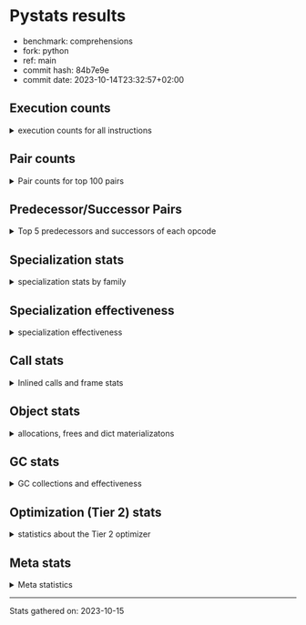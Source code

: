 
# Pystats results

- benchmark: comprehensions
- fork: python
- ref: main
- commit hash: 84b7e9e
- commit date: 2023-10-14T23:32:57+02:00

## Execution counts

<details>
<summary> execution counts for all instructions </summary>

|Name | Count | Self | Cumulative | Miss ratio | 
|---|---:|---:|---:|---:|
| LOAD_FAST | 100,031,220 | 13.8% | 13.8% |  |
| FOR_ITER_LIST | 69,068,400 | 9.5% | 23.3% |  |
| JUMP_BACKWARD | 59,239,080 | 8.1% | 31.4% |  |
| STORE_FAST_LOAD_FAST | 54,320,820 | 7.5% | 38.9% |  |
| LOAD_ATTR_INSTANCE_VALUE | 51,617,460 | 7.1% | 46.0% |  |
| LIST_APPEND | 39,820,980 | 5.5% | 51.5% |  |
| LOAD_ATTR_METHOD_NO_DICT | 26,789,280 | 3.7% | 55.1% |  |
| CALL_METHOD_DESCRIPTOR_FAST | 26,542,080 | 3.7% | 58.8% |  |
| RESUME_CHECK | 18,188,580 | 2.5% | 61.3% |  |
| STORE_FAST | 16,227,840 | 2.2% | 63.5% |  |
| SWAP | 15,977,280 | 2.2% | 65.7% |  |
| CALL_PY_EXACT_ARGS | 14,991,600 | 2.1% | 67.8% |  |
| BINARY_SUBSCR_DICT | 13,271,400 | 1.8% | 69.6% |  |
| POP_JUMP_IF_TRUE | 13,025,340 | 1.8% | 71.4% |  |
| POP_JUMP_IF_FALSE | 12,042,240 | 1.7% | 73.1% |  |
| TO_BOOL_BOOL | 11,796,480 | 1.6% | 74.7% |  |
| POP_TOP | 10,814,040 | 1.5% | 76.2% |  |
| RETURN_VALUE | 10,569,480 | 1.5% | 77.6% |  |
| LOAD_ATTR_METHOD_WITH_VALUES | 10,567,680 | 1.5% | 79.1% |  |
| GET_ITER | 10,079,160 | 1.4% | 80.5% |  |
| LOAD_CONST | 9,346,080 | 1.3% | 81.8% |  |
| LOAD_FAST_LOAD_FAST | 9,106,080 | 1.3% | 83.0% |  |
| LOAD_GLOBAL_BUILTIN | 9,093,300 | 1.3% | 84.3% |  |
| MAP_ADD | 8,847,360 | 1.2% | 85.5% |  |
| INTERPRETER_EXIT | 7,372,980 | 1.0% | 86.5% |  |
| TO_BOOL_ALWAYS_TRUE | 7,188,480 | 1.0% | 87.5% | 45.3% |
| YIELD_VALUE | 7,127,400 | 1.0% | 88.5% |  |
| LOAD_GLOBAL_MODULE | 6,145,840 | 0.8% | 89.3% |  |
| TO_BOOL_NONE | 5,959,680 | 0.8% | 90.1% | 54.6% |
| LOAD_ATTR | 5,900,320 | 0.8% | 90.9% |  |
| COMPARE_OP | 5,899,700 | 0.8% | 91.7% |  |
| LOAD_FAST_AND_CLEAR | 5,899,680 | 0.8% | 92.6% |  |
| COPY | 5,898,240 | 0.8% | 93.4% |  |
| BUILD_LIST | 5,408,280 | 0.7% | 94.1% |  |
| COMPARE_OP_INT | 4,669,500 | 0.6% | 94.8% |  |
| CALL_LEN | 4,669,500 | 0.6% | 95.4% |  |
| BINARY_SUBSCR | 4,426,240 | 0.6% | 96.0% |  |
| RETURN_GENERATOR | 4,423,860 | 0.6% | 96.6% |  |
| MAKE_FUNCTION | 4,423,860 | 0.6% | 97.2% |  |
| BUILD_TUPLE | 4,423,860 | 0.6% | 97.8% |  |
| CALL_BUILTIN_O | 4,423,680 | 0.6% | 98.4% |  |
| CALL_INTRINSIC_1 | 4,177,980 | 0.6% | 99.0% |  |
| RERAISE | 4,177,920 | 0.6% | 99.6% |  |
| STORE_ATTR_INSTANCE_VALUE | 745,920 | 0.1% | 99.7% |  |
| RETURN_CONST | 738,900 | 0.1% | 99.8% |  |
| BUILD_MAP | 491,520 | 0.1% | 99.9% |  |
| EXIT_INIT_CHECK | 247,200 | 0.0% | 99.9% |  |
| CALL_ALLOC_AND_ENTER_INIT | 247,200 | 0.0% | 99.9% |  |
| FOR_ITER_RANGE | 246,060 | 0.0% | 100.0% |  |
| CALL_METHOD_DESCRIPTOR_FAST_WITH_KEYWORDS | 245,760 | 0.0% | 100.0% |  |
| FOR_ITER_TUPLE | 3,240 | 0.0% | 100.0% |  |
| BINARY_OP_ADD_INT | 2,880 | 0.0% | 100.0% |  |
| CALL_LIST_APPEND | 1,440 | 0.0% | 100.0% |  |
| BUILD_SLICE | 1,440 | 0.0% | 100.0% |  |
| LOAD_DEREF | 720 | 0.0% | 100.0% |  |
| FOR_ITER_GEN | 540 | 0.0% | 100.0% |  |
| CALL | 320 | 0.0% | 100.0% |  |
| PUSH_NULL | 300 | 0.0% | 100.0% |  |
| COPY_FREE_VARS | 240 | 0.0% | 100.0% |  |
| SET_FUNCTION_ATTRIBUTE | 180 | 0.0% | 100.0% |  |
| MAKE_CELL | 180 | 0.0% | 100.0% |  |
| END_FOR | 180 | 0.0% | 100.0% |  |
| LOAD_GLOBAL | 160 | 0.0% | 100.0% |  |
| LOAD_ATTR_MODULE | 160 | 0.0% | 100.0% |  |
| CALL_FUNCTION_EX | 120 | 0.0% | 100.0% |  |
| CALL_BUILTIN_CLASS | 120 | 0.0% | 100.0% |  |
| NOP | 60 | 0.0% | 100.0% |  |
| LIST_EXTEND | 60 | 0.0% | 100.0% |  |
| BINARY_OP_SUBTRACT_FLOAT | 60 | 0.0% | 100.0% |  |
| BINARY_OP | 20 | 0.0% | 100.0% |  |


</details>

## Pair counts

<details>
<summary> Pair counts for top 100 pairs </summary>

|Pair | Count | Self | Cumulative | 
|---|---:|---:|---:|
| JUMP_BACKWARD FOR_ITER_LIST | 58,990,620 | 8.1% | 8.1% |
| FOR_ITER_LIST STORE_FAST_LOAD_FAST | 54,320,820 | 7.5% | 15.6% |
| LIST_APPEND JUMP_BACKWARD | 39,820,980 | 5.5% | 21.1% |
| LOAD_FAST LOAD_ATTR_INSTANCE_VALUE | 38,338,560 | 5.3% | 26.3% |
| STORE_FAST_LOAD_FAST LOAD_ATTR_METHOD_NO_DICT | 26,542,080 | 3.7% | 30.0% |
| LOAD_FAST CALL_METHOD_DESCRIPTOR_FAST | 26,542,080 | 3.7% | 33.6% |
| LOAD_ATTR_METHOD_NO_DICT LOAD_FAST | 26,542,080 | 3.7% | 37.3% |
| CALL_METHOD_DESCRIPTOR_FAST LIST_APPEND | 26,542,080 | 3.7% | 40.9% |
| LOAD_ATTR_INSTANCE_VALUE LOAD_FAST | 13,271,040 | 1.8% | 42.8% |
| TO_BOOL_BOOL POP_JUMP_IF_FALSE | 11,796,480 | 1.6% | 44.4% |
| RESUME_CHECK LOAD_FAST | 10,568,040 | 1.5% | 45.8% |
| CALL_PY_EXACT_ARGS RESUME_CHECK | 10,567,740 | 1.5% | 47.3% |
| STORE_FAST LOAD_FAST | 10,079,100 | 1.4% | 48.7% |
| FOR_ITER_LIST STORE_FAST | 9,832,200 | 1.4% | 50.0% |
| MAP_ADD JUMP_BACKWARD | 8,847,360 | 1.2% | 51.3% |
| LOAD_FAST_LOAD_FAST LOAD_ATTR_INSTANCE_VALUE | 8,847,360 | 1.2% | 52.5% |
| LOAD_ATTR_INSTANCE_VALUE BINARY_SUBSCR_DICT | 8,847,360 | 1.2% | 53.7% |
| POP_JUMP_IF_TRUE LOAD_FAST | 7,127,100 | 1.0% | 54.7% |
| YIELD_VALUE INTERPRETER_EXIT | 7,127,040 | 1.0% | 55.6% |
| TO_BOOL_ALWAYS_TRUE POP_JUMP_IF_TRUE | 7,127,040 | 1.0% | 56.6% |
| STORE_FAST_LOAD_FAST TO_BOOL_ALWAYS_TRUE | 7,127,040 | 1.0% | 57.6% |
| LOAD_ATTR_INSTANCE_VALUE YIELD_VALUE | 7,127,040 | 1.0% | 58.6% |
| LOAD_FAST CALL_PY_EXACT_ARGS | 6,144,000 | 0.8% | 59.4% |
| LOAD_ATTR_METHOD_WITH_VALUES LOAD_FAST | 6,144,000 | 0.8% | 60.3% |
| LOAD_GLOBAL_MODULE LOAD_ATTR | 5,898,300 | 0.8% | 61.1% |
| TO_BOOL_NONE POP_JUMP_IF_TRUE | 5,898,240 | 0.8% | 61.9% |
| STORE_FAST_LOAD_FAST TO_BOOL_NONE | 5,898,240 | 0.8% | 62.7% |
| STORE_FAST_LOAD_FAST LOAD_ATTR_METHOD_WITH_VALUES | 5,898,240 | 0.8% | 63.5% |
| RETURN_VALUE TO_BOOL_BOOL | 5,898,240 | 0.8% | 64.3% |
| POP_JUMP_IF_TRUE JUMP_BACKWARD | 5,898,240 | 0.8% | 65.1% |
| LOAD_ATTR_INSTANCE_VALUE LOAD_GLOBAL_MODULE | 5,898,240 | 0.8% | 66.0% |
| LOAD_ATTR COMPARE_OP | 5,898,240 | 0.8% | 66.8% |
| COPY TO_BOOL_BOOL | 5,898,240 | 0.8% | 67.6% |
| COMPARE_OP COPY | 5,898,240 | 0.8% | 68.4% |
| SWAP FOR_ITER_LIST | 5,653,920 | 0.8% | 69.2% |
| LOAD_FAST_AND_CLEAR SWAP | 5,653,920 | 0.8% | 69.9% |
| GET_ITER LOAD_FAST_AND_CLEAR | 5,653,920 | 0.8% | 70.7% |
| LOAD_FAST GET_ITER | 5,652,540 | 0.8% | 71.5% |
| SWAP BUILD_LIST | 5,162,400 | 0.7% | 72.2% |
| BUILD_LIST SWAP | 5,162,400 | 0.7% | 72.9% |
| SWAP STORE_FAST | 4,669,440 | 0.6% | 73.6% |
| LOAD_FAST LOAD_ATTR_METHOD_WITH_VALUES | 4,669,440 | 0.6% | 74.2% |
| FOR_ITER_LIST SWAP | 4,669,440 | 0.6% | 74.9% |
| STORE_FAST_LOAD_FAST LOAD_ATTR_INSTANCE_VALUE | 4,431,540 | 0.6% | 75.5% |
| LOAD_FAST LOAD_CONST | 4,428,000 | 0.6% | 76.1% |
| POP_TOP RESUME_CHECK | 4,423,860 | 0.6% | 76.7% |
| LOAD_FAST FOR_ITER_LIST | 4,423,860 | 0.6% | 77.3% |
| LOAD_CONST MAKE_FUNCTION | 4,423,860 | 0.6% | 77.9% |
| GET_ITER CALL_PY_EXACT_ARGS | 4,423,860 | 0.6% | 78.5% |
| LOAD_GLOBAL_BUILTIN LOAD_CONST | 4,423,740 | 0.6% | 79.1% |
| RESUME_CHECK LOAD_GLOBAL_BUILTIN | 4,423,720 | 0.6% | 79.7% |
| STORE_FAST_LOAD_FAST LOAD_FAST | 4,423,680 | 0.6% | 80.3% |
| STORE_FAST MAP_ADD | 4,423,680 | 0.6% | 80.9% |
| RETURN_VALUE LOAD_GLOBAL_BUILTIN | 4,423,680 | 0.6% | 81.5% |
| RETURN_GENERATOR CALL_BUILTIN_O | 4,423,680 | 0.6% | 82.2% |
| POP_JUMP_IF_FALSE LOAD_FAST | 4,423,680 | 0.6% | 82.8% |
| MAKE_FUNCTION LOAD_FAST | 4,423,680 | 0.6% | 83.4% |
| LOAD_GLOBAL_BUILTIN LOAD_FAST_LOAD_FAST | 4,423,680 | 0.6% | 84.0% |
| LOAD_FAST MAP_ADD | 4,423,680 | 0.6% | 84.6% |
| LOAD_FAST LIST_APPEND | 4,423,680 | 0.6% | 85.2% |
| LOAD_CONST BINARY_SUBSCR | 4,423,680 | 0.6% | 85.8% |
| LOAD_ATTR_METHOD_WITH_VALUES LOAD_FAST_LOAD_FAST | 4,423,680 | 0.6% | 86.4% |
| LOAD_ATTR_INSTANCE_VALUE GET_ITER | 4,423,680 | 0.6% | 87.0% |
| LOAD_ATTR_INSTANCE_VALUE COMPARE_OP_INT | 4,423,680 | 0.6% | 87.6% |
| LOAD_ATTR_INSTANCE_VALUE BUILD_TUPLE | 4,423,680 | 0.6% | 88.2% |
| COMPARE_OP_INT LOAD_FAST | 4,423,680 | 0.6% | 88.8% |
| CALL_PY_EXACT_ARGS RETURN_GENERATOR | 4,423,680 | 0.6% | 89.5% |
| CALL_LEN LOAD_FAST | 4,423,680 | 0.6% | 90.1% |
| CALL_BUILTIN_O RETURN_VALUE | 4,423,680 | 0.6% | 90.7% |
| CACHE POP_TOP | 4,423,680 | 0.6% | 91.3% |
| BUILD_TUPLE LIST_APPEND | 4,423,680 | 0.6% | 91.9% |
| BINARY_SUBSCR_DICT LIST_APPEND | 4,423,680 | 0.6% | 92.5% |
| BINARY_SUBSCR_DICT CALL_PY_EXACT_ARGS | 4,423,680 | 0.6% | 93.1% |
| BINARY_SUBSCR_DICT CALL_LEN | 4,423,680 | 0.6% | 93.7% |
| BINARY_SUBSCR BINARY_SUBSCR_DICT | 4,423,680 | 0.6% | 94.3% |
| CALL_INTRINSIC_1 RERAISE | 4,177,920 | 0.6% | 94.9% |
| CACHE CALL_INTRINSIC_1 | 4,177,920 | 0.6% | 95.5% |
| POP_TOP LOAD_FAST | 3,194,880 | 0.4% | 95.9% |
| RESUME_CHECK POP_TOP | 2,949,480 | 0.4% | 96.3% |
| POP_TOP JUMP_BACKWARD | 2,949,480 | 0.4% | 96.7% |
| POP_JUMP_IF_FALSE RETURN_VALUE | 2,949,120 | 0.4% | 97.1% |
| POP_JUMP_IF_FALSE POP_TOP | 2,949,120 | 0.4% | 97.5% |
| LOAD_ATTR_INSTANCE_VALUE RETURN_VALUE | 2,949,120 | 0.4% | 97.9% |
| CACHE RESUME_CHECK | 2,949,120 | 0.4% | 98.3% |
| POP_JUMP_IF_FALSE JUMP_BACKWARD | 1,720,320 | 0.2% | 98.6% |
| STORE_FAST STORE_FAST | 1,230,240 | 0.2% | 98.8% |
| SWAP BUILD_MAP | 491,520 | 0.1% | 98.8% |
| LOAD_FAST STORE_ATTR_INSTANCE_VALUE | 491,520 | 0.1% | 98.9% |
| BUILD_MAP SWAP | 491,520 | 0.1% | 99.0% |
| LOAD_FAST_LOAD_FAST STORE_ATTR_INSTANCE_VALUE | 254,400 | 0.0% | 99.0% |
| STORE_ATTR_INSTANCE_VALUE RETURN_CONST | 247,200 | 0.0% | 99.0% |
| RETURN_CONST EXIT_INIT_CHECK | 247,200 | 0.0% | 99.1% |
| RESUME_CHECK LOAD_FAST_LOAD_FAST | 247,200 | 0.0% | 99.1% |
| LOAD_FAST LOAD_ATTR_METHOD_NO_DICT | 247,200 | 0.0% | 99.1% |
| LOAD_CONST LOAD_FAST | 247,200 | 0.0% | 99.2% |
| EXIT_INIT_CHECK RETURN_VALUE | 247,200 | 0.0% | 99.2% |
| CALL_ALLOC_AND_ENTER_INIT RESUME_CHECK | 247,200 | 0.0% | 99.2% |
| STORE_FAST LOAD_GLOBAL_MODULE | 246,020 | 0.0% | 99.3% |
| JUMP_BACKWARD FOR_ITER_RANGE | 245,940 | 0.0% | 99.3% |
| FOR_ITER_RANGE STORE_FAST | 245,940 | 0.0% | 99.3% |


</details>

## Predecessor/Successor Pairs

<details>
<summary> Top 5 predecessors and successors of each opcode </summary>

### CACHE

<details>
<summary> Successors and predecessors for CACHE </summary>

|Predecessors | Count | Percentage | 
|---|---:|---:|

|Successors | Count | Percentage | 
|---|---:|---:|
| POP_TOP | 4,423,680 | 38.3% |
| CALL_INTRINSIC_1 | 4,177,920 | 36.2% |
| RESUME_CHECK | 2,949,120 | 25.5% |
| MAKE_CELL | 180 | 0.0% |


</details>

### BINARY_SUBSCR

<details>
<summary> Successors and predecessors for BINARY_SUBSCR </summary>

|Predecessors | Count | Percentage | 
|---|---:|---:|
| LOAD_CONST | 4,423,680 | 99.9% |
| BUILD_SLICE | 1,440 | 0.0% |
| BINARY_SUBSCR | 1,120 | 0.0% |

|Successors | Count | Percentage | 
|---|---:|---:|
| BINARY_SUBSCR_DICT | 4,423,680 | 99.9% |
| GET_ITER | 1,440 | 0.0% |
| BINARY_SUBSCR | 1,120 | 0.0% |


</details>

### END_FOR

<details>
<summary> Successors and predecessors for END_FOR </summary>

|Predecessors | Count | Percentage | 
|---|---:|---:|
| RETURN_CONST | 180 | 100.0% |

|Successors | Count | Percentage | 
|---|---:|---:|
| JUMP_BACKWARD | 180 | 100.0% |


</details>

### EXIT_INIT_CHECK

<details>
<summary> Successors and predecessors for EXIT_INIT_CHECK </summary>

|Predecessors | Count | Percentage | 
|---|---:|---:|
| RETURN_CONST | 247,200 | 100.0% |

|Successors | Count | Percentage | 
|---|---:|---:|
| RETURN_VALUE | 247,200 | 100.0% |


</details>

### GET_ITER

<details>
<summary> Successors and predecessors for GET_ITER </summary>

|Predecessors | Count | Percentage | 
|---|---:|---:|
| LOAD_FAST | 5,652,540 | 56.1% |
| LOAD_ATTR_INSTANCE_VALUE | 4,423,680 | 43.9% |
| BINARY_SUBSCR | 1,440 | 0.0% |
| LOAD_CONST | 1,080 | 0.0% |
| LOAD_GLOBAL_MODULE | 180 | 0.0% |

|Successors | Count | Percentage | 
|---|---:|---:|
| LOAD_FAST_AND_CLEAR | 5,653,920 | 56.1% |
| CALL_PY_EXACT_ARGS | 4,423,860 | 43.9% |
| FOR_ITER_TUPLE | 1,080 | 0.0% |
| FOR_ITER_GEN | 180 | 0.0% |
| FOR_ITER_RANGE | 120 | 0.0% |


</details>

### INTERPRETER_EXIT

<details>
<summary> Successors and predecessors for INTERPRETER_EXIT </summary>

|Predecessors | Count | Percentage | 
|---|---:|---:|
| YIELD_VALUE | 7,127,040 | 96.7% |
| RETURN_CONST | 245,760 | 3.3% |
| RETURN_VALUE | 180 | 0.0% |

|Successors | Count | Percentage | 
|---|---:|---:|


</details>

### MAKE_FUNCTION

<details>
<summary> Successors and predecessors for MAKE_FUNCTION </summary>

|Predecessors | Count | Percentage | 
|---|---:|---:|
| LOAD_CONST | 4,423,860 | 100.0% |

|Successors | Count | Percentage | 
|---|---:|---:|
| LOAD_FAST | 4,423,680 | 100.0% |
| SET_FUNCTION_ATTRIBUTE | 180 | 0.0% |


</details>

### NOP

<details>
<summary> Successors and predecessors for NOP </summary>

|Predecessors | Count | Percentage | 
|---|---:|---:|
| POP_TOP | 60 | 100.0% |

|Successors | Count | Percentage | 
|---|---:|---:|
| LOAD_DEREF | 60 | 100.0% |


</details>

### POP_TOP

<details>
<summary> Successors and predecessors for POP_TOP </summary>

|Predecessors | Count | Percentage | 
|---|---:|---:|
| CACHE | 4,423,680 | 40.9% |
| RESUME_CHECK | 2,949,480 | 27.3% |
| POP_JUMP_IF_FALSE | 2,949,120 | 27.3% |
| RETURN_CONST | 245,760 | 2.3% |
| CALL_METHOD_DESCRIPTOR_FAST_WITH_KEYWORDS | 245,760 | 2.3% |

|Successors | Count | Percentage | 
|---|---:|---:|
| RESUME_CHECK | 4,423,860 | 40.9% |
| LOAD_FAST | 3,194,880 | 29.5% |
| JUMP_BACKWARD | 2,949,480 | 27.3% |
| RETURN_CONST | 245,760 | 2.3% |
| NOP | 60 | 0.0% |


</details>

### PUSH_NULL

<details>
<summary> Successors and predecessors for PUSH_NULL </summary>

|Predecessors | Count | Percentage | 
|---|---:|---:|
| LOAD_ATTR_MODULE | 160 | 53.3% |
| LOAD_DEREF | 120 | 40.0% |
| LOAD_ATTR | 20 | 6.7% |

|Successors | Count | Percentage | 
|---|---:|---:|
| CALL | 180 | 60.0% |
| LOAD_FAST | 120 | 40.0% |


</details>

### RETURN_GENERATOR

<details>
<summary> Successors and predecessors for RETURN_GENERATOR </summary>

|Predecessors | Count | Percentage | 
|---|---:|---:|
| CALL_PY_EXACT_ARGS | 4,423,680 | 100.0% |
| COPY_FREE_VARS | 180 | 0.0% |

|Successors | Count | Percentage | 
|---|---:|---:|
| CALL_BUILTIN_O | 4,423,680 | 100.0% |
| RETURN_VALUE | 180 | 0.0% |


</details>

### RETURN_VALUE

<details>
<summary> Successors and predecessors for RETURN_VALUE </summary>

|Predecessors | Count | Percentage | 
|---|---:|---:|
| CALL_BUILTIN_O | 4,423,680 | 41.9% |
| POP_JUMP_IF_FALSE | 2,949,120 | 27.9% |
| LOAD_ATTR_INSTANCE_VALUE | 2,949,120 | 27.9% |
| EXIT_INIT_CHECK | 247,200 | 2.3% |
| RETURN_GENERATOR | 180 | 0.0% |

|Successors | Count | Percentage | 
|---|---:|---:|
| TO_BOOL_BOOL | 5,898,240 | 55.8% |
| LOAD_GLOBAL_BUILTIN | 4,423,680 | 41.9% |
| STORE_FAST | 245,820 | 2.3% |
| CALL_LIST_APPEND | 1,440 | 0.0% |
| INTERPRETER_EXIT | 180 | 0.0% |


</details>

### BINARY_OP

<details>
<summary> Successors and predecessors for BINARY_OP </summary>

|Predecessors | Count | Percentage | 
|---|---:|---:|
| LOAD_FAST | 20 | 100.0% |

|Successors | Count | Percentage | 
|---|---:|---:|
| BINARY_OP_SUBTRACT_FLOAT | 20 | 100.0% |


</details>

### BUILD_LIST

<details>
<summary> Successors and predecessors for BUILD_LIST </summary>

|Predecessors | Count | Percentage | 
|---|---:|---:|
| SWAP | 5,162,400 | 95.5% |
| STORE_ATTR_INSTANCE_VALUE | 245,760 | 4.5% |
| STORE_FAST | 60 | 0.0% |
| LOAD_FAST | 60 | 0.0% |

|Successors | Count | Percentage | 
|---|---:|---:|
| SWAP | 5,162,400 | 95.5% |
| LOAD_FAST | 245,760 | 4.5% |
| STORE_FAST | 60 | 0.0% |
| LOAD_DEREF | 60 | 0.0% |


</details>

### BUILD_MAP

<details>
<summary> Successors and predecessors for BUILD_MAP </summary>

|Predecessors | Count | Percentage | 
|---|---:|---:|
| SWAP | 491,520 | 100.0% |

|Successors | Count | Percentage | 
|---|---:|---:|
| SWAP | 491,520 | 100.0% |


</details>

### BUILD_SLICE

<details>
<summary> Successors and predecessors for BUILD_SLICE </summary>

|Predecessors | Count | Percentage | 
|---|---:|---:|
| BINARY_OP_ADD_INT | 1,440 | 100.0% |

|Successors | Count | Percentage | 
|---|---:|---:|
| BINARY_SUBSCR | 1,440 | 100.0% |


</details>

### BUILD_TUPLE

<details>
<summary> Successors and predecessors for BUILD_TUPLE </summary>

|Predecessors | Count | Percentage | 
|---|---:|---:|
| LOAD_ATTR_INSTANCE_VALUE | 4,423,680 | 100.0% |
| LOAD_FAST | 180 | 0.0% |

|Successors | Count | Percentage | 
|---|---:|---:|
| LIST_APPEND | 4,423,680 | 100.0% |
| LOAD_CONST | 180 | 0.0% |


</details>

### CALL

<details>
<summary> Successors and predecessors for CALL </summary>

|Predecessors | Count | Percentage | 
|---|---:|---:|
| PUSH_NULL | 180 | 56.2% |
| CALL | 60 | 18.8% |
| LOAD_FAST | 40 | 12.5% |
| LOAD_GLOBAL_MODULE | 20 | 6.2% |
| LOAD_CONST | 20 | 6.2% |

|Successors | Count | Percentage | 
|---|---:|---:|
| STORE_FAST | 60 | 18.8% |
| POP_TOP | 60 | 18.8% |
| LOAD_FAST | 60 | 18.8% |
| CALL | 60 | 18.8% |
| CALL_BUILTIN_CLASS | 40 | 12.5% |


</details>

### CALL_FUNCTION_EX

<details>
<summary> Successors and predecessors for CALL_FUNCTION_EX </summary>

|Predecessors | Count | Percentage | 
|---|---:|---:|
| LOAD_FAST | 60 | 50.0% |
| CALL_INTRINSIC_1 | 60 | 50.0% |

|Successors | Count | Percentage | 
|---|---:|---:|
| RESUME_CHECK | 60 | 50.0% |
| COPY_FREE_VARS | 60 | 50.0% |


</details>

### CALL_INTRINSIC_1

<details>
<summary> Successors and predecessors for CALL_INTRINSIC_1 </summary>

|Predecessors | Count | Percentage | 
|---|---:|---:|
| CACHE | 4,177,920 | 100.0% |
| LIST_EXTEND | 60 | 0.0% |

|Successors | Count | Percentage | 
|---|---:|---:|
| RERAISE | 4,177,920 | 100.0% |
| CALL_FUNCTION_EX | 60 | 0.0% |


</details>

### COMPARE_OP

<details>
<summary> Successors and predecessors for COMPARE_OP </summary>

|Predecessors | Count | Percentage | 
|---|---:|---:|
| LOAD_ATTR | 5,898,240 | 100.0% |
| COMPARE_OP | 1,440 | 0.0% |
| LOAD_CONST | 20 | 0.0% |

|Successors | Count | Percentage | 
|---|---:|---:|
| COPY | 5,898,240 | 100.0% |
| COMPARE_OP | 1,440 | 0.0% |
| COMPARE_OP_INT | 20 | 0.0% |


</details>

### COPY

<details>
<summary> Successors and predecessors for COPY </summary>

|Predecessors | Count | Percentage | 
|---|---:|---:|
| COMPARE_OP | 5,898,240 | 100.0% |

|Successors | Count | Percentage | 
|---|---:|---:|
| TO_BOOL_BOOL | 5,898,240 | 100.0% |


</details>

### COPY_FREE_VARS

<details>
<summary> Successors and predecessors for COPY_FREE_VARS </summary>

|Predecessors | Count | Percentage | 
|---|---:|---:|
| CALL_PY_EXACT_ARGS | 180 | 75.0% |
| CALL_FUNCTION_EX | 60 | 25.0% |

|Successors | Count | Percentage | 
|---|---:|---:|
| RETURN_GENERATOR | 180 | 75.0% |
| RESUME_CHECK | 60 | 25.0% |


</details>

### JUMP_BACKWARD

<details>
<summary> Successors and predecessors for JUMP_BACKWARD </summary>

|Predecessors | Count | Percentage | 
|---|---:|---:|
| LIST_APPEND | 39,820,980 | 67.2% |
| MAP_ADD | 8,847,360 | 14.9% |
| POP_JUMP_IF_TRUE | 5,898,240 | 10.0% |
| POP_TOP | 2,949,480 | 5.0% |
| POP_JUMP_IF_FALSE | 1,720,320 | 2.9% |

|Successors | Count | Percentage | 
|---|---:|---:|
| FOR_ITER_LIST | 58,990,620 | 99.6% |
| FOR_ITER_RANGE | 245,940 | 0.4% |
| FOR_ITER_TUPLE | 2,160 | 0.0% |
| FOR_ITER_GEN | 360 | 0.0% |


</details>

### LIST_APPEND

<details>
<summary> Successors and predecessors for LIST_APPEND </summary>

|Predecessors | Count | Percentage | 
|---|---:|---:|
| CALL_METHOD_DESCRIPTOR_FAST | 26,542,080 | 66.7% |
| LOAD_FAST | 4,423,680 | 11.1% |
| BUILD_TUPLE | 4,423,680 | 11.1% |
| BINARY_SUBSCR_DICT | 4,423,680 | 11.1% |
| LOAD_ATTR_INSTANCE_VALUE | 7,860 | 0.0% |

|Successors | Count | Percentage | 
|---|---:|---:|
| JUMP_BACKWARD | 39,820,980 | 100.0% |


</details>

### LIST_EXTEND

<details>
<summary> Successors and predecessors for LIST_EXTEND </summary>

|Predecessors | Count | Percentage | 
|---|---:|---:|
| LOAD_DEREF | 60 | 100.0% |

|Successors | Count | Percentage | 
|---|---:|---:|
| CALL_INTRINSIC_1 | 60 | 100.0% |


</details>

### LOAD_ATTR

<details>
<summary> Successors and predecessors for LOAD_ATTR </summary>

|Predecessors | Count | Percentage | 
|---|---:|---:|
| LOAD_GLOBAL_MODULE | 5,898,300 | 100.0% |
| LOAD_ATTR | 1,460 | 0.0% |
| LOAD_DEREF | 540 | 0.0% |
| LOAD_GLOBAL | 20 | 0.0% |

|Successors | Count | Percentage | 
|---|---:|---:|
| COMPARE_OP | 5,898,240 | 100.0% |
| LOAD_ATTR | 1,460 | 0.0% |
| LOAD_FAST | 360 | 0.0% |
| GET_ITER | 180 | 0.0% |
| LOAD_ATTR_MODULE | 60 | 0.0% |


</details>

### LOAD_CONST

<details>
<summary> Successors and predecessors for LOAD_CONST </summary>

|Predecessors | Count | Percentage | 
|---|---:|---:|
| LOAD_FAST | 4,428,000 | 47.4% |
| LOAD_GLOBAL_BUILTIN | 4,423,740 | 47.3% |
| CALL_LEN | 245,820 | 2.6% |
| LOAD_GLOBAL_MODULE | 245,760 | 2.6% |
| LOAD_CONST | 1,440 | 0.0% |

|Successors | Count | Percentage | 
|---|---:|---:|
| MAKE_FUNCTION | 4,423,860 | 47.3% |
| BINARY_SUBSCR | 4,423,680 | 47.3% |
| LOAD_FAST | 247,200 | 2.6% |
| COMPARE_OP_INT | 245,800 | 2.6% |
| BINARY_OP_ADD_INT | 2,880 | 0.0% |


</details>

### LOAD_DEREF

<details>
<summary> Successors and predecessors for LOAD_DEREF </summary>

|Predecessors | Count | Percentage | 
|---|---:|---:|
| STORE_FAST | 360 | 50.0% |
| SET_FUNCTION_ATTRIBUTE | 180 | 25.0% |
| RESUME_CHECK | 60 | 8.3% |
| NOP | 60 | 8.3% |
| BUILD_LIST | 60 | 8.3% |

|Successors | Count | Percentage | 
|---|---:|---:|
| LOAD_ATTR | 540 | 75.0% |
| PUSH_NULL | 120 | 16.7% |
| LIST_EXTEND | 60 | 8.3% |


</details>

### LOAD_FAST

<details>
<summary> Successors and predecessors for LOAD_FAST </summary>

|Predecessors | Count | Percentage | 
|---|---:|---:|
| LOAD_ATTR_METHOD_NO_DICT | 26,542,080 | 26.5% |
| LOAD_ATTR_INSTANCE_VALUE | 13,271,040 | 13.3% |
| RESUME_CHECK | 10,568,040 | 10.6% |
| STORE_FAST | 10,079,100 | 10.1% |
| POP_JUMP_IF_TRUE | 7,127,100 | 7.1% |

|Successors | Count | Percentage | 
|---|---:|---:|
| LOAD_ATTR_INSTANCE_VALUE | 38,338,560 | 38.3% |
| CALL_METHOD_DESCRIPTOR_FAST | 26,542,080 | 26.5% |
| CALL_PY_EXACT_ARGS | 6,144,000 | 6.1% |
| GET_ITER | 5,652,540 | 5.7% |
| LOAD_ATTR_METHOD_WITH_VALUES | 4,669,440 | 4.7% |


</details>

### LOAD_FAST_AND_CLEAR

<details>
<summary> Successors and predecessors for LOAD_FAST_AND_CLEAR </summary>

|Predecessors | Count | Percentage | 
|---|---:|---:|
| GET_ITER | 5,653,920 | 95.8% |
| LOAD_FAST_AND_CLEAR | 245,760 | 4.2% |

|Successors | Count | Percentage | 
|---|---:|---:|
| SWAP | 5,653,920 | 95.8% |
| LOAD_FAST_AND_CLEAR | 245,760 | 4.2% |


</details>

### LOAD_FAST_LOAD_FAST

<details>
<summary> Successors and predecessors for LOAD_FAST_LOAD_FAST </summary>

|Predecessors | Count | Percentage | 
|---|---:|---:|
| LOAD_GLOBAL_BUILTIN | 4,423,680 | 48.6% |
| LOAD_ATTR_METHOD_WITH_VALUES | 4,423,680 | 48.6% |
| RESUME_CHECK | 247,200 | 2.7% |
| STORE_ATTR_INSTANCE_VALUE | 7,200 | 0.1% |
| LOAD_FAST_LOAD_FAST | 2,880 | 0.0% |

|Successors | Count | Percentage | 
|---|---:|---:|
| LOAD_ATTR_INSTANCE_VALUE | 8,847,360 | 97.2% |
| STORE_ATTR_INSTANCE_VALUE | 254,400 | 2.8% |
| LOAD_FAST_LOAD_FAST | 2,880 | 0.0% |
| CALL_ALLOC_AND_ENTER_INIT | 1,440 | 0.0% |


</details>

### LOAD_GLOBAL

<details>
<summary> Successors and predecessors for LOAD_GLOBAL </summary>

|Predecessors | Count | Percentage | 
|---|---:|---:|
| STORE_FAST | 60 | 37.5% |
| RETURN_VALUE | 40 | 25.0% |
| FOR_ITER_RANGE | 40 | 25.0% |
| RESUME_CHECK | 20 | 12.5% |

|Successors | Count | Percentage | 
|---|---:|---:|
| LOAD_GLOBAL_MODULE | 80 | 50.0% |
| LOAD_GLOBAL_BUILTIN | 60 | 37.5% |
| LOAD_ATTR | 20 | 12.5% |


</details>

### MAKE_CELL

<details>
<summary> Successors and predecessors for MAKE_CELL </summary>

|Predecessors | Count | Percentage | 
|---|---:|---:|
| CACHE | 180 | 100.0% |

|Successors | Count | Percentage | 
|---|---:|---:|
| RESUME_CHECK | 180 | 100.0% |


</details>

### MAP_ADD

<details>
<summary> Successors and predecessors for MAP_ADD </summary>

|Predecessors | Count | Percentage | 
|---|---:|---:|
| STORE_FAST | 4,423,680 | 50.0% |
| LOAD_FAST | 4,423,680 | 50.0% |

|Successors | Count | Percentage | 
|---|---:|---:|
| JUMP_BACKWARD | 8,847,360 | 100.0% |


</details>

### POP_JUMP_IF_FALSE

<details>
<summary> Successors and predecessors for POP_JUMP_IF_FALSE </summary>

|Predecessors | Count | Percentage | 
|---|---:|---:|
| TO_BOOL_BOOL | 11,796,480 | 98.0% |
| COMPARE_OP_INT | 245,760 | 2.0% |

|Successors | Count | Percentage | 
|---|---:|---:|
| LOAD_FAST | 4,423,680 | 36.7% |
| RETURN_VALUE | 2,949,120 | 24.5% |
| POP_TOP | 2,949,120 | 24.5% |
| JUMP_BACKWARD | 1,720,320 | 14.3% |


</details>

### POP_JUMP_IF_TRUE

<details>
<summary> Successors and predecessors for POP_JUMP_IF_TRUE </summary>

|Predecessors | Count | Percentage | 
|---|---:|---:|
| TO_BOOL_ALWAYS_TRUE | 7,127,040 | 54.7% |
| TO_BOOL_NONE | 5,898,240 | 45.3% |
| COMPARE_OP_INT | 60 | 0.0% |

|Successors | Count | Percentage | 
|---|---:|---:|
| LOAD_FAST | 7,127,100 | 54.7% |
| JUMP_BACKWARD | 5,898,240 | 45.3% |


</details>

### RERAISE

<details>
<summary> Successors and predecessors for RERAISE </summary>

|Predecessors | Count | Percentage | 
|---|---:|---:|
| CALL_INTRINSIC_1 | 4,177,920 | 100.0% |

|Successors | Count | Percentage | 
|---|---:|---:|


</details>

### RETURN_CONST

<details>
<summary> Successors and predecessors for RETURN_CONST </summary>

|Predecessors | Count | Percentage | 
|---|---:|---:|
| STORE_ATTR_INSTANCE_VALUE | 247,200 | 33.5% |
| FOR_ITER_LIST | 245,940 | 33.3% |
| POP_TOP | 245,760 | 33.3% |

|Successors | Count | Percentage | 
|---|---:|---:|
| EXIT_INIT_CHECK | 247,200 | 33.5% |
| POP_TOP | 245,760 | 33.3% |
| INTERPRETER_EXIT | 245,760 | 33.3% |
| END_FOR | 180 | 0.0% |


</details>

### SET_FUNCTION_ATTRIBUTE

<details>
<summary> Successors and predecessors for SET_FUNCTION_ATTRIBUTE </summary>

|Predecessors | Count | Percentage | 
|---|---:|---:|
| MAKE_FUNCTION | 180 | 100.0% |

|Successors | Count | Percentage | 
|---|---:|---:|
| LOAD_DEREF | 180 | 100.0% |


</details>

### STORE_FAST

<details>
<summary> Successors and predecessors for STORE_FAST </summary>

|Predecessors | Count | Percentage | 
|---|---:|---:|
| FOR_ITER_LIST | 9,832,200 | 60.6% |
| SWAP | 4,669,440 | 28.8% |
| STORE_FAST | 1,230,240 | 7.6% |
| FOR_ITER_RANGE | 245,940 | 1.5% |
| RETURN_VALUE | 245,820 | 1.5% |

|Successors | Count | Percentage | 
|---|---:|---:|
| LOAD_FAST | 10,079,100 | 62.1% |
| MAP_ADD | 4,423,680 | 27.3% |
| STORE_FAST | 1,230,240 | 7.6% |
| LOAD_GLOBAL_MODULE | 246,020 | 1.5% |
| LOAD_GLOBAL_BUILTIN | 245,800 | 1.5% |


</details>

### STORE_FAST_LOAD_FAST

<details>
<summary> Successors and predecessors for STORE_FAST_LOAD_FAST </summary>

|Predecessors | Count | Percentage | 
|---|---:|---:|
| FOR_ITER_LIST | 54,320,820 | 100.0% |

|Successors | Count | Percentage | 
|---|---:|---:|
| LOAD_ATTR_METHOD_NO_DICT | 26,542,080 | 48.9% |
| TO_BOOL_ALWAYS_TRUE | 7,127,040 | 13.1% |
| TO_BOOL_NONE | 5,898,240 | 10.9% |
| LOAD_ATTR_METHOD_WITH_VALUES | 5,898,240 | 10.9% |
| LOAD_ATTR_INSTANCE_VALUE | 4,431,540 | 8.2% |


</details>

### SWAP

<details>
<summary> Successors and predecessors for SWAP </summary>

|Predecessors | Count | Percentage | 
|---|---:|---:|
| LOAD_FAST_AND_CLEAR | 5,653,920 | 35.4% |
| BUILD_LIST | 5,162,400 | 32.3% |
| FOR_ITER_LIST | 4,669,440 | 29.2% |
| BUILD_MAP | 491,520 | 3.1% |

|Successors | Count | Percentage | 
|---|---:|---:|
| FOR_ITER_LIST | 5,653,920 | 35.4% |
| BUILD_LIST | 5,162,400 | 32.3% |
| STORE_FAST | 4,669,440 | 29.2% |
| BUILD_MAP | 491,520 | 3.1% |


</details>

### YIELD_VALUE

<details>
<summary> Successors and predecessors for YIELD_VALUE </summary>

|Predecessors | Count | Percentage | 
|---|---:|---:|
| LOAD_ATTR_INSTANCE_VALUE | 7,127,040 | 100.0% |
| BINARY_SUBSCR_DICT | 360 | 0.0% |

|Successors | Count | Percentage | 
|---|---:|---:|
| INTERPRETER_EXIT | 7,127,040 | 100.0% |
| STORE_FAST | 360 | 0.0% |


</details>

### BINARY_OP_ADD_INT

<details>
<summary> Successors and predecessors for BINARY_OP_ADD_INT </summary>

|Predecessors | Count | Percentage | 
|---|---:|---:|
| LOAD_CONST | 2,880 | 100.0% |

|Successors | Count | Percentage | 
|---|---:|---:|
| STORE_FAST | 1,440 | 50.0% |
| BUILD_SLICE | 1,440 | 50.0% |


</details>

### BINARY_OP_SUBTRACT_FLOAT

<details>
<summary> Successors and predecessors for BINARY_OP_SUBTRACT_FLOAT </summary>

|Predecessors | Count | Percentage | 
|---|---:|---:|
| LOAD_FAST | 40 | 66.7% |
| BINARY_OP | 20 | 33.3% |

|Successors | Count | Percentage | 
|---|---:|---:|
| RETURN_VALUE | 60 | 100.0% |


</details>

### BINARY_SUBSCR_DICT

<details>
<summary> Successors and predecessors for BINARY_SUBSCR_DICT </summary>

|Predecessors | Count | Percentage | 
|---|---:|---:|
| LOAD_ATTR_INSTANCE_VALUE | 8,847,360 | 66.7% |
| BINARY_SUBSCR | 4,423,680 | 33.3% |
| LOAD_FAST | 360 | 0.0% |

|Successors | Count | Percentage | 
|---|---:|---:|
| LIST_APPEND | 4,423,680 | 33.3% |
| CALL_PY_EXACT_ARGS | 4,423,680 | 33.3% |
| CALL_LEN | 4,423,680 | 33.3% |
| YIELD_VALUE | 360 | 0.0% |


</details>

### CALL_ALLOC_AND_ENTER_INIT

<details>
<summary> Successors and predecessors for CALL_ALLOC_AND_ENTER_INIT </summary>

|Predecessors | Count | Percentage | 
|---|---:|---:|
| LOAD_FAST | 245,760 | 99.4% |
| LOAD_FAST_LOAD_FAST | 1,440 | 0.6% |

|Successors | Count | Percentage | 
|---|---:|---:|
| RESUME_CHECK | 247,200 | 100.0% |


</details>

### CALL_BUILTIN_CLASS

<details>
<summary> Successors and predecessors for CALL_BUILTIN_CLASS </summary>

|Predecessors | Count | Percentage | 
|---|---:|---:|
| LOAD_FAST | 40 | 33.3% |
| LOAD_CONST | 40 | 33.3% |
| CALL | 40 | 33.3% |

|Successors | Count | Percentage | 
|---|---:|---:|
| STORE_FAST | 60 | 50.0% |
| GET_ITER | 60 | 50.0% |


</details>

### CALL_BUILTIN_O

<details>
<summary> Successors and predecessors for CALL_BUILTIN_O </summary>

|Predecessors | Count | Percentage | 
|---|---:|---:|
| RETURN_GENERATOR | 4,423,680 | 100.0% |

|Successors | Count | Percentage | 
|---|---:|---:|
| RETURN_VALUE | 4,423,680 | 100.0% |


</details>

### CALL_LEN

<details>
<summary> Successors and predecessors for CALL_LEN </summary>

|Predecessors | Count | Percentage | 
|---|---:|---:|
| BINARY_SUBSCR_DICT | 4,423,680 | 94.7% |
| LOAD_ATTR_INSTANCE_VALUE | 245,760 | 5.3% |
| LOAD_FAST | 40 | 0.0% |
| CALL | 20 | 0.0% |

|Successors | Count | Percentage | 
|---|---:|---:|
| LOAD_FAST | 4,423,680 | 94.7% |
| LOAD_CONST | 245,820 | 5.3% |


</details>

### CALL_LIST_APPEND

<details>
<summary> Successors and predecessors for CALL_LIST_APPEND </summary>

|Predecessors | Count | Percentage | 
|---|---:|---:|
| RETURN_VALUE | 1,440 | 100.0% |

|Successors | Count | Percentage | 
|---|---:|---:|
| LOAD_FAST | 1,440 | 100.0% |


</details>

### CALL_METHOD_DESCRIPTOR_FAST

<details>
<summary> Successors and predecessors for CALL_METHOD_DESCRIPTOR_FAST </summary>

|Predecessors | Count | Percentage | 
|---|---:|---:|
| LOAD_FAST | 26,542,080 | 100.0% |

|Successors | Count | Percentage | 
|---|---:|---:|
| LIST_APPEND | 26,542,080 | 100.0% |


</details>

### CALL_METHOD_DESCRIPTOR_FAST_WITH_KEYWORDS

<details>
<summary> Successors and predecessors for CALL_METHOD_DESCRIPTOR_FAST_WITH_KEYWORDS </summary>

|Predecessors | Count | Percentage | 
|---|---:|---:|
| LOAD_ATTR_METHOD_NO_DICT | 245,760 | 100.0% |

|Successors | Count | Percentage | 
|---|---:|---:|
| POP_TOP | 245,760 | 100.0% |


</details>

### CALL_PY_EXACT_ARGS

<details>
<summary> Successors and predecessors for CALL_PY_EXACT_ARGS </summary>

|Predecessors | Count | Percentage | 
|---|---:|---:|
| LOAD_FAST | 6,144,000 | 41.0% |
| GET_ITER | 4,423,860 | 29.5% |
| BINARY_SUBSCR_DICT | 4,423,680 | 29.5% |
| LOAD_GLOBAL_MODULE | 40 | 0.0% |
| CALL | 20 | 0.0% |

|Successors | Count | Percentage | 
|---|---:|---:|
| RESUME_CHECK | 10,567,740 | 70.5% |
| RETURN_GENERATOR | 4,423,680 | 29.5% |
| COPY_FREE_VARS | 180 | 0.0% |


</details>

### COMPARE_OP_INT

<details>
<summary> Successors and predecessors for COMPARE_OP_INT </summary>

|Predecessors | Count | Percentage | 
|---|---:|---:|
| LOAD_ATTR_INSTANCE_VALUE | 4,423,680 | 94.7% |
| LOAD_CONST | 245,800 | 5.3% |
| COMPARE_OP | 20 | 0.0% |

|Successors | Count | Percentage | 
|---|---:|---:|
| LOAD_FAST | 4,423,680 | 94.7% |
| POP_JUMP_IF_FALSE | 245,760 | 5.3% |
| POP_JUMP_IF_TRUE | 60 | 0.0% |


</details>

### FOR_ITER_GEN

<details>
<summary> Successors and predecessors for FOR_ITER_GEN </summary>

|Predecessors | Count | Percentage | 
|---|---:|---:|
| JUMP_BACKWARD | 360 | 66.7% |
| GET_ITER | 180 | 33.3% |

|Successors | Count | Percentage | 
|---|---:|---:|
| RESUME_CHECK | 360 | 66.7% |
| POP_TOP | 180 | 33.3% |


</details>

### FOR_ITER_LIST

<details>
<summary> Successors and predecessors for FOR_ITER_LIST </summary>

|Predecessors | Count | Percentage | 
|---|---:|---:|
| JUMP_BACKWARD | 58,990,620 | 85.4% |
| SWAP | 5,653,920 | 8.2% |
| LOAD_FAST | 4,423,860 | 6.4% |

|Successors | Count | Percentage | 
|---|---:|---:|
| STORE_FAST_LOAD_FAST | 54,320,820 | 78.6% |
| STORE_FAST | 9,832,200 | 14.2% |
| SWAP | 4,669,440 | 6.8% |
| RETURN_CONST | 245,940 | 0.4% |


</details>

### FOR_ITER_RANGE

<details>
<summary> Successors and predecessors for FOR_ITER_RANGE </summary>

|Predecessors | Count | Percentage | 
|---|---:|---:|
| JUMP_BACKWARD | 245,940 | 100.0% |
| GET_ITER | 120 | 0.0% |

|Successors | Count | Percentage | 
|---|---:|---:|
| STORE_FAST | 245,940 | 100.0% |
| LOAD_GLOBAL_MODULE | 40 | 0.0% |
| LOAD_GLOBAL_BUILTIN | 40 | 0.0% |
| LOAD_GLOBAL | 40 | 0.0% |


</details>

### FOR_ITER_TUPLE

<details>
<summary> Successors and predecessors for FOR_ITER_TUPLE </summary>

|Predecessors | Count | Percentage | 
|---|---:|---:|
| JUMP_BACKWARD | 2,160 | 66.7% |
| GET_ITER | 1,080 | 33.3% |

|Successors | Count | Percentage | 
|---|---:|---:|
| STORE_FAST | 2,160 | 66.7% |
| JUMP_BACKWARD | 1,080 | 33.3% |


</details>

### LOAD_ATTR_INSTANCE_VALUE

<details>
<summary> Successors and predecessors for LOAD_ATTR_INSTANCE_VALUE </summary>

|Predecessors | Count | Percentage | 
|---|---:|---:|
| LOAD_FAST | 38,338,560 | 74.3% |
| LOAD_FAST_LOAD_FAST | 8,847,360 | 17.1% |
| STORE_FAST_LOAD_FAST | 4,431,540 | 8.6% |

|Successors | Count | Percentage | 
|---|---:|---:|
| LOAD_FAST | 13,271,040 | 25.7% |
| BINARY_SUBSCR_DICT | 8,847,360 | 17.1% |
| YIELD_VALUE | 7,127,040 | 13.8% |
| LOAD_GLOBAL_MODULE | 5,898,240 | 11.4% |
| GET_ITER | 4,423,680 | 8.6% |


</details>

### LOAD_ATTR_METHOD_NO_DICT

<details>
<summary> Successors and predecessors for LOAD_ATTR_METHOD_NO_DICT </summary>

|Predecessors | Count | Percentage | 
|---|---:|---:|
| STORE_FAST_LOAD_FAST | 26,542,080 | 99.1% |
| LOAD_FAST | 247,200 | 0.9% |

|Successors | Count | Percentage | 
|---|---:|---:|
| LOAD_FAST | 26,542,080 | 99.1% |
| CALL_METHOD_DESCRIPTOR_FAST_WITH_KEYWORDS | 245,760 | 0.9% |
| LOAD_GLOBAL_MODULE | 1,440 | 0.0% |


</details>

### LOAD_ATTR_METHOD_WITH_VALUES

<details>
<summary> Successors and predecessors for LOAD_ATTR_METHOD_WITH_VALUES </summary>

|Predecessors | Count | Percentage | 
|---|---:|---:|
| STORE_FAST_LOAD_FAST | 5,898,240 | 55.8% |
| LOAD_FAST | 4,669,440 | 44.2% |

|Successors | Count | Percentage | 
|---|---:|---:|
| LOAD_FAST | 6,144,000 | 58.1% |
| LOAD_FAST_LOAD_FAST | 4,423,680 | 41.9% |


</details>

### LOAD_ATTR_MODULE

<details>
<summary> Successors and predecessors for LOAD_ATTR_MODULE </summary>

|Predecessors | Count | Percentage | 
|---|---:|---:|
| LOAD_GLOBAL_MODULE | 100 | 62.5% |
| LOAD_ATTR | 60 | 37.5% |

|Successors | Count | Percentage | 
|---|---:|---:|
| PUSH_NULL | 160 | 100.0% |


</details>

### LOAD_GLOBAL_BUILTIN

<details>
<summary> Successors and predecessors for LOAD_GLOBAL_BUILTIN </summary>

|Predecessors | Count | Percentage | 
|---|---:|---:|
| RESUME_CHECK | 4,423,720 | 48.6% |
| RETURN_VALUE | 4,423,680 | 48.6% |
| STORE_FAST | 245,800 | 2.7% |
| LOAD_GLOBAL | 60 | 0.0% |
| FOR_ITER_RANGE | 40 | 0.0% |

|Successors | Count | Percentage | 
|---|---:|---:|
| LOAD_CONST | 4,423,740 | 48.6% |
| LOAD_FAST_LOAD_FAST | 4,423,680 | 48.6% |
| LOAD_FAST | 245,880 | 2.7% |


</details>

### LOAD_GLOBAL_MODULE

<details>
<summary> Successors and predecessors for LOAD_GLOBAL_MODULE </summary>

|Predecessors | Count | Percentage | 
|---|---:|---:|
| LOAD_ATTR_INSTANCE_VALUE | 5,898,240 | 96.0% |
| STORE_FAST | 246,020 | 4.0% |
| LOAD_ATTR_METHOD_NO_DICT | 1,440 | 0.0% |
| LOAD_GLOBAL | 80 | 0.0% |
| FOR_ITER_RANGE | 40 | 0.0% |

|Successors | Count | Percentage | 
|---|---:|---:|
| LOAD_ATTR | 5,898,300 | 96.0% |
| LOAD_CONST | 245,760 | 4.0% |
| LOAD_FAST_LOAD_FAST | 1,440 | 0.0% |
| GET_ITER | 180 | 0.0% |
| LOAD_ATTR_MODULE | 100 | 0.0% |


</details>

### RESUME_CHECK

<details>
<summary> Successors and predecessors for RESUME_CHECK </summary>

|Predecessors | Count | Percentage | 
|---|---:|---:|
| CALL_PY_EXACT_ARGS | 10,567,740 | 58.1% |
| POP_TOP | 4,423,860 | 24.3% |
| CACHE | 2,949,120 | 16.2% |
| CALL_ALLOC_AND_ENTER_INIT | 247,200 | 1.4% |
| FOR_ITER_GEN | 360 | 0.0% |

|Successors | Count | Percentage | 
|---|---:|---:|
| LOAD_FAST | 10,568,040 | 58.1% |
| LOAD_GLOBAL_BUILTIN | 4,423,720 | 24.3% |
| POP_TOP | 2,949,480 | 16.2% |
| LOAD_FAST_LOAD_FAST | 247,200 | 1.4% |
| LOAD_DEREF | 60 | 0.0% |


</details>

### STORE_ATTR_INSTANCE_VALUE

<details>
<summary> Successors and predecessors for STORE_ATTR_INSTANCE_VALUE </summary>

|Predecessors | Count | Percentage | 
|---|---:|---:|
| LOAD_FAST | 491,520 | 65.9% |
| LOAD_FAST_LOAD_FAST | 254,400 | 34.1% |

|Successors | Count | Percentage | 
|---|---:|---:|
| RETURN_CONST | 247,200 | 33.1% |
| LOAD_FAST | 245,760 | 32.9% |
| BUILD_LIST | 245,760 | 32.9% |
| LOAD_FAST_LOAD_FAST | 7,200 | 1.0% |


</details>

### TO_BOOL_ALWAYS_TRUE

<details>
<summary> Successors and predecessors for TO_BOOL_ALWAYS_TRUE </summary>

|Predecessors | Count | Percentage | 
|---|---:|---:|
| STORE_FAST_LOAD_FAST | 7,127,040 | 99.1% |
| TO_BOOL_NONE | 61,440 | 0.9% |

|Successors | Count | Percentage | 
|---|---:|---:|
| POP_JUMP_IF_TRUE | 7,127,040 | 99.1% |
| TO_BOOL_NONE | 61,440 | 0.9% |


</details>

### TO_BOOL_BOOL

<details>
<summary> Successors and predecessors for TO_BOOL_BOOL </summary>

|Predecessors | Count | Percentage | 
|---|---:|---:|
| RETURN_VALUE | 5,898,240 | 50.0% |
| COPY | 5,898,240 | 50.0% |

|Successors | Count | Percentage | 
|---|---:|---:|
| POP_JUMP_IF_FALSE | 11,796,480 | 100.0% |


</details>

### TO_BOOL_NONE

<details>
<summary> Successors and predecessors for TO_BOOL_NONE </summary>

|Predecessors | Count | Percentage | 
|---|---:|---:|
| STORE_FAST_LOAD_FAST | 5,898,240 | 99.0% |
| TO_BOOL_ALWAYS_TRUE | 61,440 | 1.0% |

|Successors | Count | Percentage | 
|---|---:|---:|
| POP_JUMP_IF_TRUE | 5,898,240 | 99.0% |
| TO_BOOL_ALWAYS_TRUE | 61,440 | 1.0% |


</details>


</details>

## Specialization stats

<details>
<summary> specialization stats by family </summary>

### BINARY_SUBSCR

<details>
<summary> specialization stats for BINARY_SUBSCR family </summary>

|Kind | Count | Ratio | 
|---|---|---|
| specialization.deferred |      4425120 | 25.0% |
|          hit |     13271400 | 75.0% |

#### Specialization attempts

| | Count | Ratio | 
|---|---:|---:|
| Success | 0 | 0.0% |
| Failure | 1,120 | 100.0% |

|Failure kind | Count | Ratio | 
|---|---:|---:|
| out of range | 1,080 | 96.4% |
| list slice | 40 | 3.6% |


</details>

### TO_BOOL

<details>
<summary> specialization stats for TO_BOOL family </summary>

|Kind | Count | Ratio | 
|---|---|---|
| specialization.deopt |       122880 | 0.5% |
|          hit |     18432000 | 73.9% |
|         miss |      6512640 | 26.1% |

#### Specialization attempts

| | Count | Ratio | 
|---|---:|---:|
| Success | 122,880 | 100.0% |
| Failure | 0 | 0.0% |

|Failure kind | Count | Ratio | 
|---|---:|---:|


</details>

### BINARY_OP

<details>
<summary> specialization stats for BINARY_OP family </summary>

|Kind | Count | Ratio | 
|---|---|---|
|          hit |         2940 | 99.3% |

#### Specialization attempts

| | Count | Ratio | 
|---|---:|---:|
| Success | 20 | 100.0% |
| Failure | 0 | 0.0% |

|Failure kind | Count | Ratio | 
|---|---:|---:|


</details>

### CALL

<details>
<summary> specialization stats for CALL family </summary>

|Kind | Count | Ratio | 
|---|---|---|
| specialization.deferred |          180 | 0.0% |
|          hit |     51121380 | 100.0% |

#### Specialization attempts

| | Count | Ratio | 
|---|---:|---:|
| Success | 80 | 57.1% |
| Failure | 60 | 42.9% |

|Failure kind | Count | Ratio | 
|---|---:|---:|
| cfunc noargs | 60 | 100.0% |


</details>

### COMPARE_OP

<details>
<summary> specialization stats for COMPARE_OP family </summary>

|Kind | Count | Ratio | 
|---|---|---|
| specialization.deferred |      5898240 | 55.8% |
|          hit |      4669500 | 44.2% |

#### Specialization attempts

| | Count | Ratio | 
|---|---:|---:|
| Success | 20 | 1.4% |
| Failure | 1,440 | 98.6% |

|Failure kind | Count | Ratio | 
|---|---:|---:|
| baseobject | 1,440 | 100.0% |


</details>

### FOR_ITER

<details>
<summary> specialization stats for FOR_ITER family </summary>

|Kind | Count | Ratio | 
|---|---|---|
|          hit |     69318240 | 100.0% |


</details>

### JUMP_BACKWARD

<details>
<summary> specialization stats for JUMP_BACKWARD family </summary>

|Kind | Count | Ratio | 
|---|---|---|


</details>

### LOAD_ATTR

<details>
<summary> specialization stats for LOAD_ATTR family </summary>

|Kind | Count | Ratio | 
|---|---|---|
| specialization.deferred |      5898800 | 6.2% |
|          hit |     88974580 | 93.8% |

#### Specialization attempts

| | Count | Ratio | 
|---|---:|---:|
| Success | 60 | 3.9% |
| Failure | 1,460 | 96.1% |

|Failure kind | Count | Ratio | 
|---|---:|---:|
| metaclass attribute | 1,460 | 100.0% |


</details>

### LOAD_GLOBAL

<details>
<summary> specialization stats for LOAD_GLOBAL family </summary>

|Kind | Count | Ratio | 
|---|---|---|
| specialization.deferred |           20 | 0.0% |
|          hit |     15239140 | 100.0% |

#### Specialization attempts

| | Count | Ratio | 
|---|---:|---:|
| Success | 140 | 100.0% |
| Failure | 0 | 0.0% |

|Failure kind | Count | Ratio | 
|---|---:|---:|


</details>

### POP_JUMP_IF_FALSE

<details>
<summary> specialization stats for POP_JUMP_IF_FALSE family </summary>

|Kind | Count | Ratio | 
|---|---|---|


</details>

### POP_JUMP_IF_TRUE

<details>
<summary> specialization stats for POP_JUMP_IF_TRUE family </summary>

|Kind | Count | Ratio | 
|---|---|---|


</details>

### STORE_ATTR

<details>
<summary> specialization stats for STORE_ATTR family </summary>

|Kind | Count | Ratio | 
|---|---|---|
|          hit |       745920 | 100.0% |


</details>


</details>

## Specialization effectiveness

<details>
<summary> specialization effectiveness </summary>

|Instructions | Count | Ratio | 
|---|---:|---:|
| Basic | 339,955,500 | 46.8% |
| Not specialized | 107,046,060 | 14.7% |
| Specialized | 279,963,680 | 38.5% |

### Deferred by instruction

<details>
<summary> deferred by instruction </summary>

|Name | Count | Ratio | 
|---|---:|---:|
| LOAD_ATTR | 5,898,800 | 36.4% |
| COMPARE_OP | 5,898,240 | 36.4% |
| BINARY_SUBSCR | 4,425,120 | 27.3% |
| CALL | 180 | 0.0% |
| LOAD_GLOBAL | 20 | 0.0% |
| YIELD_VALUE | 0 | 0.0% |
| UNPACK_SEQUENCE | 0 | 0.0% |
| TO_BOOL_NONE | 0 | 0.0% |
| TO_BOOL_BOOL | 0 | 0.0% |
| TO_BOOL_ALWAYS_TRUE | 0 | 0.0% |


</details>

### Misses by instruction

<details>
<summary> misses by instruction </summary>

|Name | Count | Ratio | 
|---|---:|---:|
| TO_BOOL_NONE | 3,256,320 | 50.0% |
| TO_BOOL_ALWAYS_TRUE | 3,256,320 | 50.0% |
| YIELD_VALUE | 0 | 0.0% |
| TO_BOOL_BOOL | 0 | 0.0% |
| SWAP | 0 | 0.0% |
| STORE_FAST_LOAD_FAST | 0 | 0.0% |
| STORE_FAST | 0 | 0.0% |
| STORE_ATTR_INSTANCE_VALUE | 0 | 0.0% |
| SET_FUNCTION_ATTRIBUTE | 0 | 0.0% |
| RETURN_VALUE | 0 | 0.0% |


</details>


</details>

## Call stats

<details>
<summary> Inlined calls and frame stats </summary>

| | Count | Ratio | 
|---|---:|---:|
| Calls to PyEval_EvalDefault | 11,550,900 | 43.1% |
| Calls to Python functions inlined | 15,239,460 | 56.9% |
| Calls via PyEval_EvalFrame (total) | 11,550,900 | 43.1% |
| Calls via PyEval_EvalFrame (vector) | 180 | 0.0% |
| Calls via PyEval_EvalFrame (generator) | 11,550,720 | 43.1% |
| Calls via PyEval_EvalFrame (legacy) | 0 | 0.0% |
| Calls via PyEval_EvalFrame (function vectorcall) | 180 | 0.0% |
| Calls via PyEval_EvalFrame (build class) | 0 | 0.0% |
| Calls via PyEval_EvalFrame (slot) | 0 | 0.0% |
| Calls via PyEval_EvalFrame (function ex) | 120 | 0.0% |
| Calls via PyEval_EvalFrame (api) | 180 | 0.0% |
| Calls via PyEval_EvalFrame (method) | 0 | 0.0% |
| Frames pushed | 15,486,300 | 57.8% |
| Frame objects created | 8,355,840 | 31.2% |


</details>

## Object stats

<details>
<summary> allocations, frees and dict materializatons </summary>

| | Count | Ratio | 
|---|---:|---:|
| Allocations from freelist | 10,325,260 | 21.4% |
| Frees to freelist | 10,325,220 |  |
| Allocations | 37,839,500 | 78.6% |
| Allocations to 512 bytes | 37,347,980 | 77.5% |
| Allocations to 4 kbytes | 491,520 | 1.0% |
| Allocations over 4 kbytes | 0 | 0.0% |
| Frees | 43,001,880 |  |
| New values | 0 |  |
| Interpreter increfs | 288,322,120 | 81.2% |
| Interpreter decrefs | 294,950,400 | 73.5% |
| Increfs | 66,614,920 | 18.8% |
| Decrefs | 106,429,580 | 26.5% |
| Materialize dict (on request) | 0 |  |
| Materialize dict (new key) | 0 |  |
| Materialize dict (too big) | 0 |  |
| Materialize dict (str subclass) | 0 |  |
| Dematerialize dict | 0 |  |
| Method cache hits | 11,797,580 |  |
| Method cache misses | 0 |  |
| Method cache collisions | 0 |  |
| Method cache dunder hits | 180 |  |
| Method cache dunder misses | 0 |  |


</details>

## GC stats

<details>
<summary> GC collections and effectiveness </summary>

|Generation | Collections | Objects collected | Object visits | 
|---:|---:|---:|---:|
| 0 | 0 | 0 | 0 |
| 1 | 0 | 0 | 0 |
| 2 | 0 | 0 | 0 |


</details>

## Optimization (Tier 2) stats

<details>
<summary> statistics about the Tier 2 optimizer </summary>

### Overall stats

<details>
<summary> overall stats </summary>

| | Count | Ratio | 
|---|---:|---:|
| Optimization attempts | 0 |  |
| Traces created | 0 |  |
| Traces executed | 0 |  |
| Uops executed | 0 | 0 |
| Trace stack overflow | 0 |  |
| Trace stack underflow | 0 |  |
| Trace too long | 0 |  |
| Trace too short | 0 |  |
| Inner loop found | 0 |  |
| Recursive call | 0 |  |


</details>

**Trace length histogram**

|Range | Count | Ratio | 
|---|---:|---:|
| <= 1 | 0 |  |

**Optimized trace length histogram**

|Range | Count | Ratio | 
|---|---:|---:|
| <= 1 | 0 |  |

**Trace run length histogram**

|Range | Count | Ratio | 
|---|---:|---:|
| <= 1 | 0 |  |

### Uop stats

<details>
<summary> uop stats </summary>

|Uop | Count | Self | Cumulative | 
|---|---:|---:|---:|


</details>

### Unsupported opcodes

<details>
<summary> unsupported opcodes </summary>

|Opcode | Count | 
|---|---|


</details>


</details>

## Meta stats

<details>
<summary> Meta statistics </summary>

| | Count | 
|---|---:|
| Number of data files | 20 |


</details>

---
Stats gathered on: 2023-10-15
